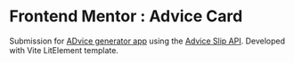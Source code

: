 # Frontend Mentor : Advice Card

Submission for [ADvice generator app](https://www.frontendmentor.io/challenges/advice-generator-app-QdUG-13db) using the [Advice Slip API](https://api.adviceslip.com/). Developed with Vite LitElement template.
